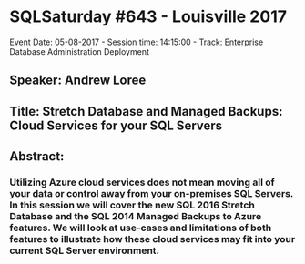 # SQLSaturday #643 - Louisville 2017
Event Date: 05-08-2017 - Session time: 14:15:00 - Track: Enterprise Database Administration  Deployment
## Speaker: Andrew Loree
## Title: Stretch Database and Managed Backups: Cloud Services for your SQL Servers
## Abstract:
### Utilizing Azure cloud services does not mean moving all of your data or control away from your on-premises SQL Servers.  In this session we will cover the new SQL 2016 Stretch Database and the SQL 2014 Managed Backups to Azure features.  We will look at use-cases and limitations of both features to illustrate how these cloud services may fit into your current SQL Server environment.
